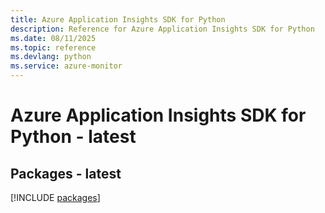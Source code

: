 ```yaml
---
title: Azure Application Insights SDK for Python
description: Reference for Azure Application Insights SDK for Python
ms.date: 08/11/2025
ms.topic: reference
ms.devlang: python
ms.service: azure-monitor
---
```

# Azure Application Insights SDK for Python - latest
## Packages - latest
[!INCLUDE [packages](application-insights-index.md)]